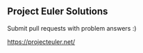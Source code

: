 ## Project Euler Solutions

Submit pull requests with problem answers :)

https://projecteuler.net/
